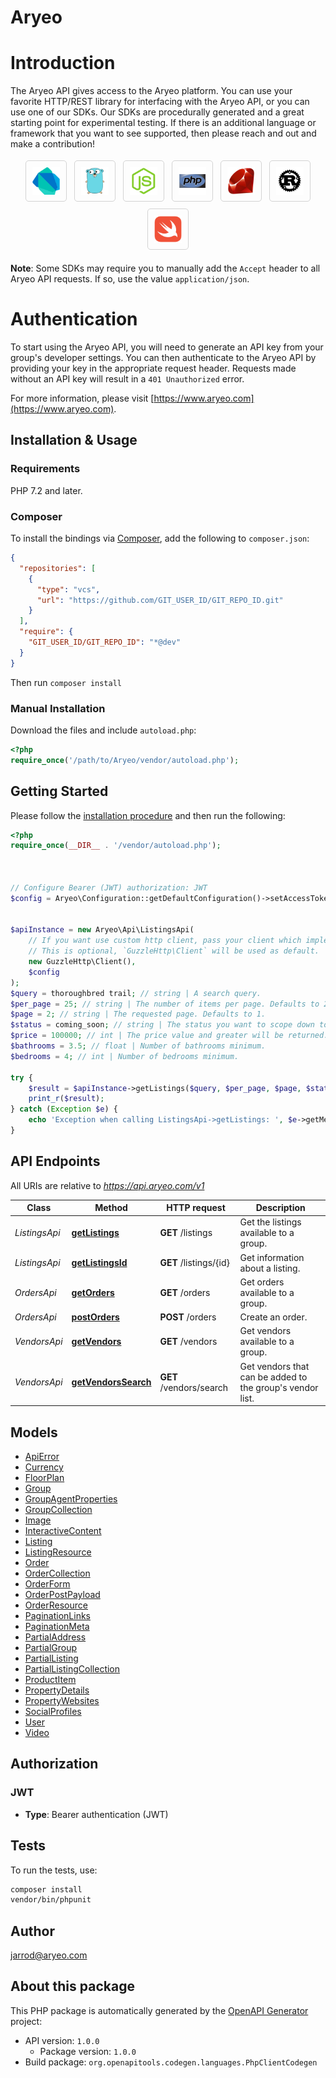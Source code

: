 # Aryeo

# Introduction
The Aryeo API gives access to the Aryeo platform. You can use your favorite HTTP/REST library for interfacing with the Aryeo API, or you can use one of our SDKs. Our SDKs are procedurally generated and a great starting point for experimental testing. If there is an additional language or framework that you want to see supported, then please reach and out and make a contribution!

<p align="center"> <a href="https://github.com/AryeoHQ/aryeo-api-dart-sdk"><img src="https://raw.githubusercontent.com/AryeoHQ/aryeo-api-docs/master/public/images/dart.svg" alt="Dart" width="44" style="padding:10px;border: 1px solid #d3d3d3;border-radius: 5px;margin:4px;"/></a> <a href="https://github.com/AryeoHQ/aryeo-api-go-sdk"><img src="https://raw.githubusercontent.com/AryeoHQ/aryeo-api-docs/master/public/images/go.svg" alt="Go" width="44" style="padding:10px;border: 1px solid #d3d3d3;border-radius: 5px;margin:4px;"/></a> <a href="https://github.com/AryeoHQ/aryeo-api-js-sdk"><img src="https://raw.githubusercontent.com/AryeoHQ/aryeo-api-docs/master/public/images/js.svg" alt="Node JS" width="44" style="padding:10px;border: 1px solid #d3d3d3;border-radius: 5px;margin:4px;"/></a> <a href="https://github.com/AryeoHQ/aryeo-api-php-sdk"><img src="https://raw.githubusercontent.com/AryeoHQ/aryeo-api-docs/master/public/images/php.svg" alt="PHP" width="44" style="padding:10px;border: 1px solid #d3d3d3;border-radius: 5px;margin:4px;"/></a> <a href="https://github.com/AryeoHQ/aryeo-api-ruby-sdk"><img src="https://raw.githubusercontent.com/AryeoHQ/aryeo-api-docs/master/public/images/ruby.svg" alt="Ruby" width="44" style="padding:10px;border: 1px solid #d3d3d3;border-radius: 5px;margin:4px;"/></a> <a href="https://github.com/AryeoHQ/aryeo-api-rust-sdk"><img src="https://raw.githubusercontent.com/AryeoHQ/aryeo-api-docs/master/public/images/rust.svg" alt="Rust" width="44" style="padding:10px;border: 1px solid #d3d3d3;border-radius: 5px;margin:4px;"/></a> <a href="https://github.com/AryeoHQ/aryeo-api-swift-sdk"><img src="https://raw.githubusercontent.com/AryeoHQ/aryeo-api-docs/master/public/images/swift.svg" alt="Swift" width="44" style="padding:10px;border: 1px solid #d3d3d3;border-radius: 5px;margin:4px;"/></a> </p>

**Note**: Some SDKs may require you to manually add the `Accept` header to all Aryeo API requests. If so, use the value `application/json`.

# Authentication
To start using the Aryeo API, you will need to generate an API key from your group's developer settings. You can then authenticate to the Aryeo API by providing your key in the appropriate request header. Requests made without an API key will result in a `401 Unauthorized` error.


For more information, please visit [https://www.aryeo.com](https://www.aryeo.com).

## Installation & Usage

### Requirements

PHP 7.2 and later.

### Composer

To install the bindings via [Composer](https://getcomposer.org/), add the following to `composer.json`:

```json
{
  "repositories": [
    {
      "type": "vcs",
      "url": "https://github.com/GIT_USER_ID/GIT_REPO_ID.git"
    }
  ],
  "require": {
    "GIT_USER_ID/GIT_REPO_ID": "*@dev"
  }
}
```

Then run `composer install`

### Manual Installation

Download the files and include `autoload.php`:

```php
<?php
require_once('/path/to/Aryeo/vendor/autoload.php');
```

## Getting Started

Please follow the [installation procedure](#installation--usage) and then run the following:

```php
<?php
require_once(__DIR__ . '/vendor/autoload.php');



// Configure Bearer (JWT) authorization: JWT
$config = Aryeo\Configuration::getDefaultConfiguration()->setAccessToken('YOUR_ACCESS_TOKEN');


$apiInstance = new Aryeo\Api\ListingsApi(
    // If you want use custom http client, pass your client which implements `GuzzleHttp\ClientInterface`.
    // This is optional, `GuzzleHttp\Client` will be used as default.
    new GuzzleHttp\Client(),
    $config
);
$query = thoroughbred trail; // string | A search query.
$per_page = 25; // string | The number of items per page. Defaults to 25.
$page = 2; // string | The requested page. Defaults to 1.
$status = coming_soon; // string | The status you want to scope down to, example sold,  coming_soon,  for_sale, sold
$price = 100000; // int | The price value and greater will be returned.
$bathrooms = 3.5; // float | Number of bathrooms minimum.
$bedrooms = 4; // int | Number of bedrooms minimum.

try {
    $result = $apiInstance->getListings($query, $per_page, $page, $status, $price, $bathrooms, $bedrooms);
    print_r($result);
} catch (Exception $e) {
    echo 'Exception when calling ListingsApi->getListings: ', $e->getMessage(), PHP_EOL;
}

```

## API Endpoints

All URIs are relative to *https://api.aryeo.com/v1*

Class | Method | HTTP request | Description
------------ | ------------- | ------------- | -------------
*ListingsApi* | [**getListings**](docs/Api/ListingsApi.md#getlistings) | **GET** /listings | Get the listings available to a group.
*ListingsApi* | [**getListingsId**](docs/Api/ListingsApi.md#getlistingsid) | **GET** /listings/{id} | Get information about a listing.
*OrdersApi* | [**getOrders**](docs/Api/OrdersApi.md#getorders) | **GET** /orders | Get orders available to a group.
*OrdersApi* | [**postOrders**](docs/Api/OrdersApi.md#postorders) | **POST** /orders | Create an order.
*VendorsApi* | [**getVendors**](docs/Api/VendorsApi.md#getvendors) | **GET** /vendors | Get vendors available to a group.
*VendorsApi* | [**getVendorsSearch**](docs/Api/VendorsApi.md#getvendorssearch) | **GET** /vendors/search | Get vendors that can be added to the group&#39;s vendor list.

## Models

- [ApiError](docs/Model/ApiError.md)
- [Currency](docs/Model/Currency.md)
- [FloorPlan](docs/Model/FloorPlan.md)
- [Group](docs/Model/Group.md)
- [GroupAgentProperties](docs/Model/GroupAgentProperties.md)
- [GroupCollection](docs/Model/GroupCollection.md)
- [Image](docs/Model/Image.md)
- [InteractiveContent](docs/Model/InteractiveContent.md)
- [Listing](docs/Model/Listing.md)
- [ListingResource](docs/Model/ListingResource.md)
- [Order](docs/Model/Order.md)
- [OrderCollection](docs/Model/OrderCollection.md)
- [OrderForm](docs/Model/OrderForm.md)
- [OrderPostPayload](docs/Model/OrderPostPayload.md)
- [OrderResource](docs/Model/OrderResource.md)
- [PaginationLinks](docs/Model/PaginationLinks.md)
- [PaginationMeta](docs/Model/PaginationMeta.md)
- [PartialAddress](docs/Model/PartialAddress.md)
- [PartialGroup](docs/Model/PartialGroup.md)
- [PartialListing](docs/Model/PartialListing.md)
- [PartialListingCollection](docs/Model/PartialListingCollection.md)
- [ProductItem](docs/Model/ProductItem.md)
- [PropertyDetails](docs/Model/PropertyDetails.md)
- [PropertyWebsites](docs/Model/PropertyWebsites.md)
- [SocialProfiles](docs/Model/SocialProfiles.md)
- [User](docs/Model/User.md)
- [Video](docs/Model/Video.md)

## Authorization

### JWT

- **Type**: Bearer authentication (JWT)

## Tests

To run the tests, use:

```bash
composer install
vendor/bin/phpunit
```

## Author

jarrod@aryeo.com

## About this package

This PHP package is automatically generated by the [OpenAPI Generator](https://openapi-generator.tech) project:

- API version: `1.0.0`
    - Package version: `1.0.0`
- Build package: `org.openapitools.codegen.languages.PhpClientCodegen`
